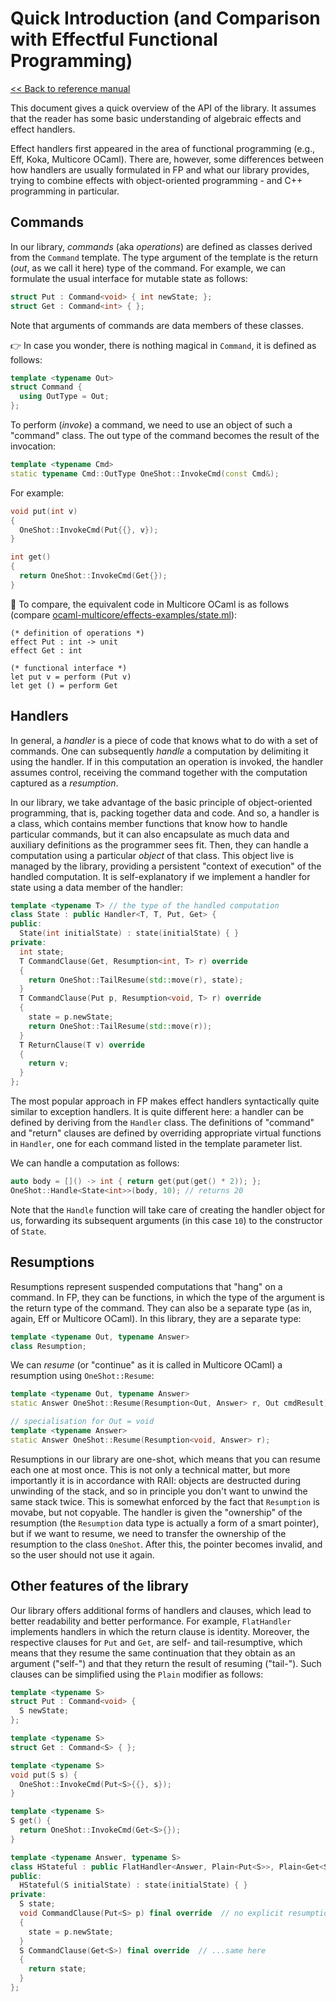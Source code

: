 # Quick Introduction (and Comparison with Effectful Functional Programming)

[<< Back to reference manual](refman.md)

This document gives a quick overview of the API of the library. It assumes that the reader has some basic understanding of algebraic effects and effect handlers.

Effect handlers first appeared in the area of functional programming (e.g., Eff, Koka, Multicore OCaml). There are, however, some differences between how handlers are usually formulated in FP and what our library provides, trying to combine effects with object-oriented programming - and C++ programming in particular.

## Commands

In our library, *commands* (aka *operations*) are defined as classes derived from the `Command` template. The type argument of the template is the return (*out*, as we call it here) type of the command. For example, we can formulate the usual interface for mutable state as follows:

```cpp
struct Put : Command<void> { int newState; };
struct Get : Command<int> { };
```

Note that arguments of commands are data members of these classes.

:point_right: In case you wonder, there is nothing magical in `Command`, it is defined as follows:

```cpp
template <typename Out>
struct Command {
  using OutType = Out;
};
```

To perform (*invoke*) a command, we need to use an object of such a "command" class. The out type of the command becomes the result of the invocation:

```cpp
template <typename Cmd>
static typename Cmd::OutType OneShot::InvokeCmd(const Cmd&);
```

For example:

```cpp
void put(int v)
{
  OneShot::InvokeCmd(Put{{}, v});
}

int get()
{
  return OneShot::InvokeCmd(Get{});
}
```

:dromedary_camel: To compare, the equivalent code in Multicore OCaml is as follows (compare [ocaml-multicore/effects-examples/state.ml](https://github.com/ocaml-multicore/effects-examples/blob/master/state.ml)):

```
(* definition of operations *)
effect Put : int -> unit
effect Get : int

(* functional interface *)
let put v = perform (Put v)
let get () = perform Get
```

## Handlers

In general, a *handler* is a piece of code that knows what to do with a set of commands. One can subsequently *handle* a computation by delimiting it using the handler. If in this computation an operation is invoked, the handler assumes control, receiving the command together with the computation captured as a *resumption*.

In our library, we take advantage of the basic principle of object-oriented programming, that is, packing together data and code. And so, a handler is a class, which contains member functions that know how to handle particular commands, but it can also encapsulate as much data and auxiliary definitions as the programmer sees fit. Then, they can handle a computation using a particular *object* of that class. This object live is managed by the library, providing a persistent "context of execution" of the handled computation. It is self-explanatory if we implement a handler for state using a data member of the handler:

```cpp
template <typename T> // the type of the handled computation
class State : public Handler<T, T, Put, Get> {
public:
  State(int initialState) : state(initialState) { }
private:
  int state;
  T CommandClause(Get, Resumption<int, T> r) override
  {
    return OneShot::TailResume(std::move(r), state);
  }
  T CommandClause(Put p, Resumption<void, T> r) override
  {
    state = p.newState;
    return OneShot::TailResume(std::move(r));
  }
  T ReturnClause(T v) override
  {
    return v;
  }
};
```

The most popular approach in FP makes effect handlers syntactically quite similar to exception handlers. It is quite different here: a handler can be defined by deriving from the `Handler` class. The definitions of "command" and "return" clauses are defined by overriding appropriate virtual functions in `Handler`, one for each command listed in the template parameter list.

We can handle a computation as follows:

```cpp
auto body = []() -> int { return get(put(get() * 2)); };
OneShot::Handle<State<int>>(body, 10); // returns 20
```

Note that the `Handle` function will take care of creating the handler object for us, forwarding its subsequent arguments (in this case `10`) to the constructor of `State`.


## Resumptions

Resumptions represent suspended computations that "hang" on a command. In FP, they can be functions, in which the type of the argument is the return type of the command. They can also be a separate type (as in, again, Eff or Multicore OCaml). In this library, they are a separate type:

```cpp
template <typename Out, typename Answer>
class Resumption;
```

We can *resume* (or "continue" as it is called in Multicore OCaml) a resumption using `OneShot::Resume`:

```cpp
template <typename Out, typename Answer>
static Answer OneShot::Resume(Resumption<Out, Answer> r, Out cmdResult);

// specialisation for Out = void
template <typename Answer>
static Answer OneShot::Resume(Resumption<void, Answer> r);
```

Resumptions in our library are one-shot, which means that you can resume each one at most once. This is not only a technical matter, but more importantly it is in accordance with RAII: objects are destructed during unwinding of the stack, and so in principle you don't want to unwind the same stack twice. This is somewhat enforced by the fact that `Resumption` is movabe, but not copyable. The handler is given the "ownership" of the resumption (the `Resumption` data type is actually a form of a smart pointer), but if we want to resume, we need to transfer the ownership of the resumption to the class `OneShot`. After this, the pointer becomes invalid, and so the user should not use it again.

## Other features of the library

Our library offers additional forms of handlers and clauses, which lead to better readability and better performance. For example, `FlatHandler` implements handlers in which the return clause is identity. Moreover, the respective clauses for `Put` and `Get`, are self- and tail-resumptive, which means that they resume the same continuation that they obtain as an argument ("self-") and that they return the result of resuming ("tail-"). Such clauses can be simplified using the `Plain` modifier as follows:

```cpp
template <typename S>
struct Put : Command<void> {
  S newState;
};

template <typename S>
struct Get : Command<S> { };

template <typename S>
void put(S s) {
  OneShot::InvokeCmd(Put<S>{{}, s});
}

template <typename S>
S get() {
  return OneShot::InvokeCmd(Get<S>{});
}

template <typename Answer, typename S>
class HStateful : public FlatHandler<Answer, Plain<Put<S>>, Plain<Get<S>>> {
public:
  HStateful(S initialState) : state(initialState) { }
private:
  S state;
  void CommandClause(Put<S> p) final override  // no explicit resumption
  {
    state = p.newState;
  }
  S CommandClause(Get<S>) final override  // ...same here
  {
    return state;
  }
};
```
